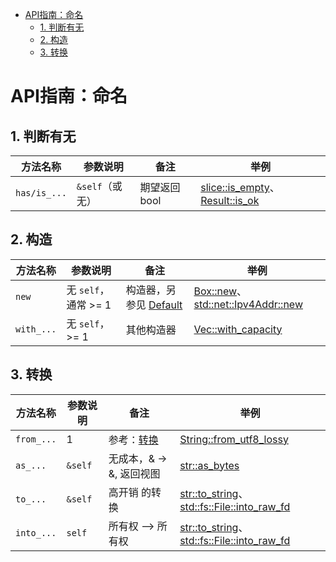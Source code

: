 - [API指南：命名](#api指南命名)
  - [1. 判断有无](#1-判断有无)
  - [2. 构造](#2-构造)
  - [3. 转换](#3-转换)

# API指南：命名

## 1. 判断有无

|方法名称|参数说明|备注|举例|
|--|--|--|--|
|`has/is_...`|`&self`（或无）|期望返回 bool|[slice::is_empty](https://doc.rust-lang.org/std/primitive.slice.html#method.is_empty)、[Result::is_ok](https://doc.rust-lang.org/std/result/enum.Result.html#method.is_ok)|

## 2. 构造

|方法名称|参数说明|备注|举例|
|--|--|--|--|
|`new`|无 `self`，通常 >= 1|构造器，另参见 [Default](https://doc.rust-lang.org/std/default/trait.Default.html)|[Box::new](https://doc.rust-lang.org/std/boxed/struct.Box.html#method.new)、[std::net::Ipv4Addr::new](https://doc.rust-lang.org/std/net/struct.Ipv4Addr.html#method.new)|
|`with_...`|无 `self`，>= 1|其他构造器|[Vec::with_capacity](https://doc.rust-lang.org/std/vec/struct.Vec.html#method.with_capacity)|

## 3. 转换

|方法名称|参数说明|备注|举例|
|--|--|--|--|
|`from_...`|1|参考：[转换](/docs/rust_tech/rust_tech-1cl8ac2mp9p5u)|[String::from_utf8_lossy](https://doc.rust-lang.org/std/string/struct.String.html#method.from_utf8_lossy)|
|`as_...`|`&self`|无成本，& -> &, 返回视图|[str::as_bytes](https://doc.rust-lang.org/std/primitive.str.html#method.as_bytes)|
|`to_...`|`&self`|高开销 的转换|[str::to_string](https://doc.rust-lang.org/std/primitive.str.html#method.to_string)、[std::fs::File::into_raw_fd](https://doc.rust-lang.org/std/fs/struct.File.html#method.into_raw_fd)|
|`into_...`|`self`|所有权 --> 所有权|[str::to_string](https://doc.rust-lang.org/std/primitive.str.html#method.to_string)、[std::fs::File::into_raw_fd](https://doc.rust-lang.org/std/fs/struct.File.html#method.into_raw_fd)|